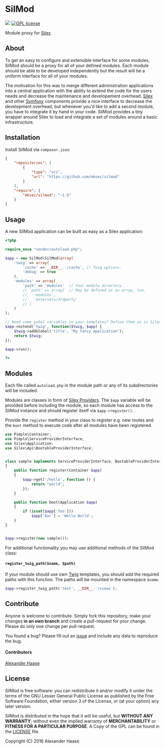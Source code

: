 # SilMod

[![](https://img.shields.io/github/issues-raw/mksec/silmod.svg?style=flat-square)](https://github.com/mksec/silmod/issues) [![GPL license](http://img.shields.io/badge/license-LGPL-blue.svg?style=flat-square)](http://www.gnu.org/licenses/)

Module proxy for [Silex](http://silex.sensiolabs.org/).


## About

To get an easy to configure and extensible interface for some modules, SilMod should be a proxy for all of your defined modules. Each module should be able to be developed independently but the result will be a uniform interface for all of your modules.

The motivation for this was to merge different administration applications into a central application with the ability to extend the code for the users needs and decrease the maintenance and developement overhead. [Silex](http://silex.sensiolabs.org/) and other [Symfony](https://symfony.com/) components provide a nice interface to decrease the development overhead, but whenever you'd like to add a second module, you have to integrate it by hand in your code. SilMod provides a tiny wrapper around Silex to load and integrate a set of modules around a basic infrastructure.


## Installation

Install SilMod via ``composer.json``:

```json
{
    "repositories": [
        {
            "type": "vcs",
            "url": "https://github.com/mksec/silmod"
        }
    ],
    "require": {
        "mksec/silmod": "~1.0"
    }
}
```

## Usage

A new SilMod application can be built as easy as a Silex application:
```php
<?php

require_once "vendor/autoload.php";

$app = new SilMod\SilMod(array(
	'twig' => array(
		'cache' => __DIR__.'/cache', // Twig options.
		'debug' => true
	),
	'modules' => array(
		'path' => 'modules'  // Your module directory.
		// 'path' => array(  // May be defined as an array, too.
		//   'modules',
		//   'externals/3rdparty'
		// )
	)
);

// Need some gobal variables in your templates? Define them as in Silex:
$app->extend('twig', function($twig, $app) {
    $twig->addGlobal('title', "My fancy application");
    return $twig;
});

$app->run();

?>
```


## Modules

Each file called `autoload.php` in the module path or any of its subdirectories will be included.

Modules are classes in form of [Silex Providers](http://silex.sensiolabs.org/doc/master/providers.html). The `$app` variable will be provided before including the module, so each module has access to the SilMod instance and should register itself via `$app->register()`.

Provide the `register` method in your class to register e.g. new routes and the `boot` method to execute code after all modules have been registered.

```php
use Pimple\Container;
use Pimple\ServiceProviderInterface;
use Silex\Application;
use Silex\Api\BootableProviderInterface;


class sample implements ServiceProviderInterface, BootableProviderInterface
{
	public function register(Container $app)
	{
		$app->get('/hello', function () {
			return "world";
		});
	}

	public function boot(Application $app)
	{
		if (isset($app['foo']))
			$app['bar'] = 'Wello World';
	}
}


$app->register(new sample());
```


For additional functionality you may use additional methods of the SilMod class:

#### `register_twig_path($name, $path)`

If your module should use own [Twig](http://twig.sensiolabs.org/) templates, you should add the required paths with this function. The paths will be mounted in the namespace `$name`.

```php
$app->register_twig_path('test', __DIR__.'/views');
```


## Contribute

Anyone is welcome to contribute. Simply fork this repository, make your changes **in an own branch** and create a pull-request for your change. Please do only one change per pull-request.

You found a bug? Please fill out an [issue](https://github.com/mksec/silmod/issues) and include any data to reproduce the bug.

#### Contributors

[Alexander Haase](https://github.com/alehaa)


## License

SilMod is free software: you can redistribute it and/or modify it under the terms of the GNU Lesser General Public License as published by the Free Software Foundation, either version 3 of the License, or (at your option) any later version.

SilMod is distributed in the hope that it will be useful, but **WITHOUT ANY WARRANTY**; without even the implied warranty of **MERCHANTABILITY** or **FITNESS FOR A PARTICULAR PURPOSE**. A Copy of the GPL can be found in the [LICENSE](LICENSE) file.

Copyright (C) 2016 Alexander Haase
